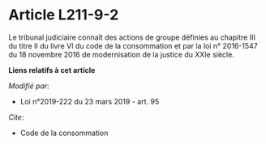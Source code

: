 # Article L211-9-2

Le tribunal  judiciaire connaît des actions de groupe définies au chapitre III du titre II du livre VI du code de la
consommation et par la loi n° 2016-1547 du 18 novembre 2016 de modernisation de la justice du XXIe siècle.

**Liens relatifs à cet article**

_Modifié par_:

  - Loi n°2019-222 du 23 mars 2019 - art. 95

_Cite_:

  - Code de la consommation
